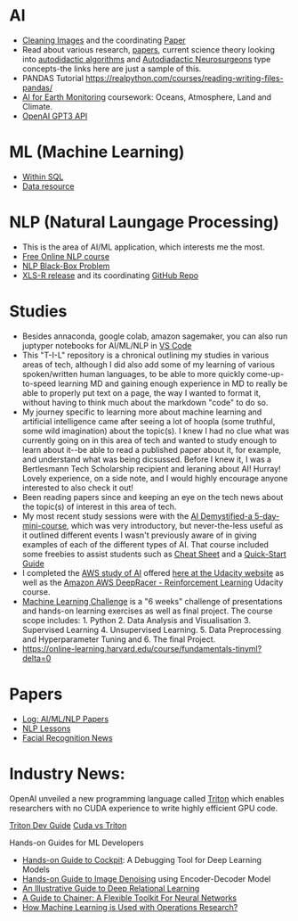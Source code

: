 # AI
* [Cleaning Images](https://alumni.iitm.ac.in/tech-talk/clean-up-neural-networks-show-the-way-to-preserve-photographs/) and the coordinating [Paper](https://ieeexplore.ieee.org/document/9288928)
* Read about various research, [papers](https://arxiv.org/pdf/2104.03902.pdf), current science theory looking into [autodidactic algorithms](https://www.popularmechanics.com/science/a36112655/universe-is-self-learning-algorithm/) and [Autodiadactic Neurosurgeons](https://arxiv.org/abs/2102.02638) type concepts-the links here are just a sample of this. 
* PANDAS Tutorial https://realpython.com/courses/reading-writing-files-pandas/  
* [AI for Earth Monitoring](https://www.futurelearn.com/courses/artificial-intelligence-for-earth-monitoring/1/steps/1169052) coursework: Oceans, Atmosphere, Land and Climate. 
* [OpenAI GPT3 API](https://analyticsindiamag.com/openai-makes-gpt-3-broadly-available-to-developers-through-api-service/)

# ML (Machine Learning) 
* [Within SQL](https://www.freecodecamp.org/news/machine-learning-directly-in-sql/)
* [Data resource](https://archive.ics.uci.edu/ml/index.php)

# NLP (Natural Laungage Processing)
* This is the area of AI/ML application, which interests me the most. 
* [Free Online NLP course](https://huggingface.co/course/chapter1)
* [NLP Black-Box Problem](https://analyticsindiamag.com/is-there-an-antidote-to-the-black-box-problem-of-nlp/)
* [XLS-R release](https://analyticsindiamag.com/facebook-ai-releases-xls-r-self-supervised-model-for-speech-tasks/) and its coordinating [GitHub Repo](https://github.com/huggingface/blog/blob/master/fine-tune-xlsr-wav2vec2.md)

# Studies
* Besides annaconda, google colab, amazon sagemaker, you can also run juptyper notebooks for AI/ML/NLP in [VS Code](https://www.freecodecamp.org/news/how-to-use-google-colab-with-vs-code/)
* This "T-I-L" repository is a chronical outlining my studies in various areas of tech, although I did also add some of my learning of various spoken/written human languages, to be able to more quickly come-up-to-speed learning MD and gaining enough experience in MD to really be able to properly put text on a page, the way I wanted to format it, without having to think much about the markdown "code" to do so.
* My journey specific to learning more about machine learning and artificial intelligence came after seeing a lot of hoopla (some truthful, some wild imagination) about the topic(s).  I knew I had no clue what was currently going on in this area of tech and wanted to study enough to learn about it--be able to read a published paper about it, for example, and understand what was being dicsussed. Before I knew it, I was a Bertlesmann Tech Scholarship recipient and leraning about AI! Hurray!  Lovely experience, on a side note, and I would highly encourage anyone interested to also check it out!  
* Been reading papers since and keeping an eye on the tech news about the topic(s) of interest in this area of tech. 
* My most recent study sessions were with the [AI Demystified-a 5-day-mini-course](https://github.com/EO4wellness/T-I-L/blob/main/AI-ML-NLP/AI-Demystified-5-day-mini-course.png), which was very introductory, but never-the-less useful as it outlined different events I wasn't previously aware of in giving examples of each of the different types of AI. That course included some freebies to assist students such as [Cheat Sheet](https://github.com/EO4wellness/T-I-L/blob/main/AI-ML-NLP/AI-CheatSheet.pdf) and a [Quick-Start Guide](https://github.com/EO4wellness/T-I-L/blob/main/AI-ML-NLP/AI-QuickStartGuide.pdf)
* I completed the [AWS study of AI](https://github.com/EO4wellness/T-I-L/blob/main/AI-ML-NLP/74a12846-1716-488e-bfbf-bc5d8988d856.jpg) offered [here at the Udacity website](https://classroom.udacity.com/courses/ud090) as well as the [Amazon AWS DeepRacer - Reinforcement Learning](https://www.udacity.com/course/aws-deepracer--ud014) Udacity course.
* [Machine Learning Challenge](https://radu-enuca.gitbook.io/ml-challenge/) is a "6 weeks" challenge of presentations and hands-on learning exercises as well as final project.  The course scope includes: 1. Python 2. Data Analysis and Visualisation 3. Supervised Learning 4. Unsupervised Learning.  5. Data Preprocessing and Hyperparameter Tuning and 6. The final Project. 
* https://online-learning.harvard.edu/course/fundamentals-tinyml?delta=0


# Papers
* [Log: AI/ML/NLP Papers](https://github.com/EO4wellness/T-I-L/blob/main/AI-ML-NLP/reading-study-resouces.md)
* [NLP Lessons](https://explosion.ai/blog/applied-nlp-thinking)
* [Facial Recognition News](https://analyticsindiamag.com/meta-0-facebook-1-the-facial-recognition-hypocrisy/)

# Industry News:
OpenAI unveiled a new programming language called [Triton](https://list.mg5.mlgn2ca.com/track/click?u=b11a07979bc4eedf18034b12329dd965&id=873fee47e40e44fe&e=0d4b55193b1a1c15) 
which enables researchers with no CUDA experience 
to write highly efficient GPU code.

[Triton Dev Guide](https://list.mg5.mlgn2ca.com/track/click?u=b11a07979bc4eedf18034b12329dd965&id=ec542b50ead14be7&e=0d4b55193b1a1c15)
[Cuda vs Triton](https://list.mg5.mlgn2ca.com/track/click?u=b11a07979bc4eedf18034b12329dd965&id=3572685d5dcc8ae3&e=0d4b55193b1a1c15)


Hands-on Guides for ML Developers
+ [Hands-on Guide to Cockpit](https://analyticsindiamag.com/hands-on-guide-to-cockpit-a-debugging-tool-for-deep-learning-models/?utm_source=email+marketing+Mailigen&utm_campaign=emailer&utm_medium=email): A Debugging Tool for Deep Learning Models
+ [Hands-on Guide to Image Denoising](https://analyticsindiamag.com/hands-on-guide-to-image-denoising-using-encoder-decoder-model/?utm_source=email+marketing+Mailigen&utm_campaign=emailer&utm_medium=email) using Encoder-Decoder Model
+ [An Illustrative Guide to Deep Relational Learning](https://analyticsindiamag.com/an-illustrative-guide-to-deep-relational-learning/?utm_source=email+marketing+Mailigen&utm_campaign=emailer&utm_medium=email)
+ [A Guide to Chainer: A Flexible Toolkit For Neural Networks](https://analyticsindiamag.com/a-guide-to-chainer-a-flexible-toolkit-for-neural-networks/?utm_source=email+marketing+Mailigen&utm_campaign=emailer&utm_medium=email)
+ [How Machine Learning is Used with Operations Research?](https://analyticsindiamag.com/how-machine-learning-is-used-with-operations-research/?utm_source=email+marketing+Mailigen&utm_campaign=emailer&utm_medium=email)
